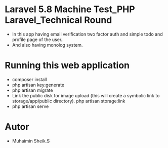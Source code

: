 # Laravel 5.8 Machine Test_PHP Laravel_Technical Round
- In this app having email verification two factor auth and simple todo and profile page of the user..
- And also having monolog system.

# Running this web application
- composer install
- php artisan key:generate
- php artisan migrate
- Link the public disk for image upload (this will create a symbolic link to storage/app/public directory).
php artisan storage:link
- php artisan serve

# Autor
- Muhaimin Sheik.S